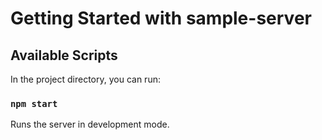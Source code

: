 # Getting Started with sample-server

## Available Scripts

In the project directory, you can run:

### `npm start`

Runs the server in development mode.
